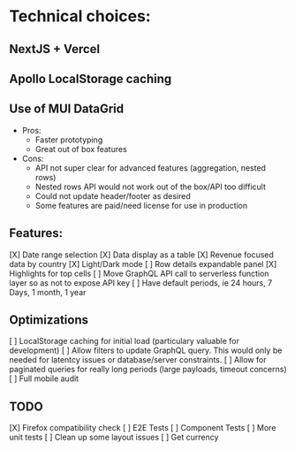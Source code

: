 # Technical choices:

## NextJS + Vercel

## Apollo LocalStorage caching

## Use of MUI DataGrid

- Pros:
  - Faster prototyping
  - Great out of box features
- Cons:
  - API not super clear for advanced features (aggregation, nested rows)
  - Nested rows API would not work out of the box/API too difficult
  - Could not update header/footer as desired
  - Some features are paid/need license for use in production

## Features:

[X] Date range selection
[X] Data display as a table
[X] Revenue focused data by country
[X] Light/Dark mode
[ ] Row details expandable panel
[X] Highlights for top cells
[ ] Move GraphQL API call to serverless function layer so as not to expose API key
[ ] Have default periods, ie 24 hours, 7 Days, 1 month, 1 year

## Optimizations

[ ] LocalStorage caching for initial load (particulary valuable for development)
[ ] Allow filters to update GraphQL query. This would only be needed for latentcy issues or database/server constraints.
[ ] Allow for paginated queries for really long periods (large payloads, timeout concerns)
[ ] Full mobile audit

## TODO

[X] Firefox compatibility check
[ ] E2E Tests
[ ] Component Tests
[ ] More unit tests
[ ] Clean up some layout issues
[ ] Get currency
